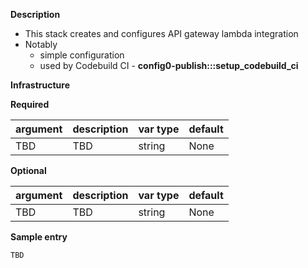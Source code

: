 **Description**
  - This stack creates and configures API gateway lambda integration
  - Notably
    - simple configuration
    - used by Codebuild CI - __config0-publish:::setup_codebuild_ci__ 

**Infrastructure**


**Required**

| argument      | description                            | var type | default      |
| ------------- | -------------------------------------- | -------- | ------------ |
| TBD   | TBD                 | string   | None         |

**Optional**

| argument           | description                            | var type |  default      |
| ------------- | -------------------------------------- | -------- | ------------ |
| TBD   | TBD                 | string   | None         |

**Sample entry**
```
TBD
```

